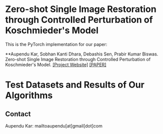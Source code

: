 # Zero-shot Single Image Restoration through Controlled Perturbation of Koschmieder's Model
This is the PyTorch implementation for our paper:

**Aupendu Kar, Sobhan Kanti Dhara, Debashis Sen, Prabir Kumar Biswas. Zero-shot Single Image Restoration through Controlled Perturbation of Koschmieder's Model. [[Project Website]](https://aupendu.github.io/zero-restore) [[PAPER]](https://arxiv.org/abs/2008.01701)

# Test Datasets and Results of Our Algorithms





## Contact
Aupendu Kar: mailtoaupendu[at]gmail[dot]com
